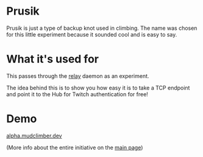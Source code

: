 # Prusik

Prusik is just a type of backup knot used in climbing. The name was chosen for this little experiment because it sounded cool and is easy to say.

# What it's used for

This passes through the [relay](https://github.com/mudclimber/relay) daemon as an experiment.

The idea behind this is to show you how easy it is to take a TCP endpoint and point it to the Hub for
Twitch authentication for free!

# Demo

[alpha.mudclimber.dev](https://alpha.mudclimber.dev)

(More info about the entire initiative on the [main page](https://mudclimber.dev))
